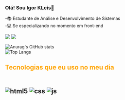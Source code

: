 ### Olá! Sou Igor KLeis👋

-📚 Estudante de Análise e Desenvolvimento de Sistemas
<br/>
-💻 Se especializando no momento em front-end
<br/>

<div>
 
 <a href="igorkleis@gmail.com" ><img src="https://img.shields.io/badge/Gmail-D14836?style=for-the-badge&logo=gmail&logoColor=white"></a>
 <a href="www.linkedin.com/in/igor-kleis-418b73194"><img src="https://img.shields.io/badge/LinkedIn-0077B5?style=for-the-badge&logo=linkedin&logoColor=white"></a>
</div>

![Anurag's GitHub stats](https://github-readme-stats.vercel.app/api?username=IgorKleis&show_icons=true&theme=gruvbox)
<br/>
 ![Top Langs](https://github-readme-stats.vercel.app/api/top-langs/?username=anuraghazra&layout=compact)
 <br/>
<h2 style="color:orange">Tecnologias que eu uso no meu dia <h2/>

<div style="display:inline_block"><br/>
    <img aling="center" alt="html5" src="https://img.shields.io/badge/HTML5-E34F26?style=for-the-badge&logo=html5&logoColor=white"/>
    <img aling="center" alt= "css" src= "https://img.shields.io/badge/CSS3-1572B6?style=for-the-badge&logo=css3&logoColor=white"/ >
    <img aling="center" alt= "js" src= "https://img.shields.io/badge/JavaScript-F7DF1E?style=for-the-badge&logo=javascript&logoColor=black" />
</div>






